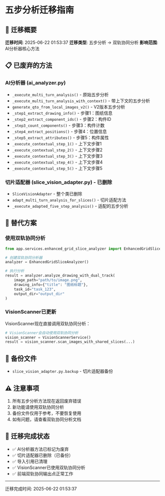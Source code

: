 # 五步分析迁移指南

## 🔄 迁移概要

**迁移时间**: 2025-06-22 01:53:37
**迁移类型**: 五步分析 → 双轨协同分析
**影响范围**: AI分析器核心方法

## 📋 已废弃的方法

### AI分析器 (ai_analyzer.py)
- `_execute_multi_turn_analysis()` - 原始五步分析
- `_execute_multi_turn_analysis_with_context()` - 带上下文的五步分析
- `generate_qto_from_local_images_v2()` - V2版本五步分析
- `_step1_extract_drawing_info()` - 步骤1：图纸信息
- `_step2_extract_component_ids()` - 步骤2：构件ID
- `_step3_count_components()` - 步骤3：构件计数
- `_step4_extract_positions()` - 步骤4：位置信息
- `_step5_extract_attributes()` - 步骤5：构件属性
- `_execute_contextual_step_1()` - 上下文步骤1
- `_execute_contextual_step_2()` - 上下文步骤2
- `_execute_contextual_step_3()` - 上下文步骤3
- `_execute_contextual_step_4()` - 上下文步骤4
- `_execute_contextual_step_5()` - 上下文步骤5

### 切片适配器 (slice_vision_adapter.py) - 已删除
- `SliceVisionAdapter` - 整个类已删除
- `adapt_multi_turn_analysis_for_slices()` - 切片适配方法
- `_execute_adapted_five_step_analysis()` - 适配的五步分析

## 🔄 替代方案

### 使用双轨协同分析
```python
from app.services.enhanced_grid_slice_analyzer import EnhancedGridSliceAnalyzer

# 创建双轨协同分析器
analyzer = EnhancedGridSliceAnalyzer()

# 执行分析
result = analyzer.analyze_drawing_with_dual_track(
    image_path="path/to/image.png",
    drawing_info={"title": "图纸标题"},
    task_id="task_123",
    output_dir="output_dir"
)
```

### VisionScanner已更新
VisionScanner现在直接调用双轨协同分析：
```python
# VisionScanner会自动使用双轨协同分析
vision_scanner = VisionScannerService()
result = vision_scanner.scan_images_with_shared_slices(...)
```

## 📁 备份文件
- `slice_vision_adapter.py.backup` - 切片适配器备份

## ⚠️ 注意事项
1. 所有五步分析方法现在返回废弃错误
2. 新功能请使用双轨协同分析
3. 备份文件仅用于参考，不要恢复使用
4. 如有问题，请查看双轨协同分析文档

## 🎯 迁移完成状态
- ✅ AI分析器方法已标记为废弃
- ✅ 切片适配器已删除（已备份）
- ✅ 导入引用已清理
- ✅ VisionScanner已使用双轨协同分析
- ✅ 前端双轨协同输出点正常工作

---
迁移完成时间: 2025-06-22 01:53:37
